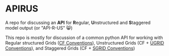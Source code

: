 # APIRUS
A repo for discussing an **API** for **R**egular, **U**nstructured and **S**taggered model output  (or "API-R-US" :smile_cat:)

This repo is mostly for discussion of a common python API for working with Regular structured Grids ([CF Conventions](http://cfconventions.org/)), Unstructured Grids (CF + [UGRID Conventions](https://github.com/ugrid-conventions/ugrid-conventions/blob/master/README.md)), and Staggered Grids (CF + [SGRID Conventions](https://publicwiki.deltares.nl/display/NETCDF/Deltares+proposal+for+Staggered+Grid+data+model))
